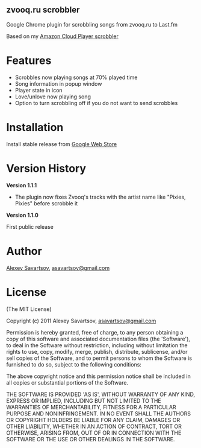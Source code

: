 zvooq.ru scrobbler
-----------------------------

Google Chrome plugin for scrobbling songs from zvooq.ru to Last.fm

Based on my [Amazon Cloud Player scrobbler](https://chrome.google.com/webstore/detail/nolkhoglpmelgkcljkjlfeledieoahoa)

Features
========

* Scrobbles now playing songs at 70% played time
* Song information in popup window
* Player state in icon
* Love/unlove now playing song
* Option to turn scrobbling off if you do not want to send scrobbles

Installation
============

Install stable release from [Google Web Store](https://chrome.google.com/webstore/detail/cnoligcklhlkdojjmmabcppjdkhjgppo)

Version History
===============

**Version 1.1.1**

* The plugin now fixes Zvooq's tracks with the artist name like "Pixies, Pixies" before scrobble it

**Version 1.1.0**

First public release

Author
======

[Alexey Savartsov](https://github.com/asavartsov), asavartsov@gmail.com

License
=======

(The MIT License)

Copyright (c) 2011 Alexey Savartsov, asavartsov@gmail.com

Permission is hereby granted, free of charge, to any person obtaining
a copy of this software and associated documentation files (the
'Software'), to deal in the Software without restriction, including
without limitation the rights to use, copy, modify, merge, publish,
distribute, sublicense, and/or sell copies of the Software, and to
permit persons to whom the Software is furnished to do so, subject to
the following conditions:

The above copyright notice and this permission notice shall be
included in all copies or substantial portions of the Software.

THE SOFTWARE IS PROVIDED 'AS IS', WITHOUT WARRANTY OF ANY KIND,
EXPRESS OR IMPLIED, INCLUDING BUT NOT LIMITED TO THE WARRANTIES OF
MERCHANTABILITY, FITNESS FOR A PARTICULAR PURPOSE AND NONINFRINGEMENT.
IN NO EVENT SHALL THE AUTHORS OR COPYRIGHT HOLDERS BE LIABLE FOR ANY
CLAIM, DAMAGES OR OTHER LIABILITY, WHETHER IN AN ACTION OF CONTRACT,
TORT OR OTHERWISE, ARISING FROM, OUT OF OR IN CONNECTION WITH THE
SOFTWARE OR THE USE OR OTHER DEALINGS IN THE SOFTWARE.